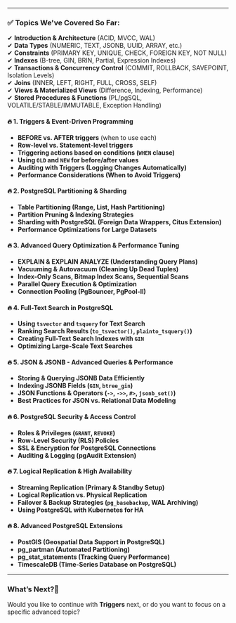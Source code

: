 
---

### **✅ Topics We've Covered So Far:**  
✔ **Introduction & Architecture** (ACID, MVCC, WAL)  
✔ **Data Types** (NUMERIC, TEXT, JSONB, UUID, ARRAY, etc.)  
✔ **Constraints** (PRIMARY KEY, UNIQUE, CHECK, FOREIGN KEY, NOT NULL)  
✔ **Indexes** (B-tree, GIN, BRIN, Partial, Expression Indexes)  
✔ **Transactions & Concurrency Control** (COMMIT, ROLLBACK, SAVEPOINT, Isolation Levels)  
✔ **Joins** (INNER, LEFT, RIGHT, FULL, CROSS, SELF)  
✔ **Views & Materialized Views** (Difference, Indexing, Performance)  
✔ **Stored Procedures & Functions** (PL/pgSQL, VOLATILE/STABLE/IMMUTABLE, Exception Handling)  

#### 🔥 **1. Triggers & Event-Driven Programming**
- **BEFORE vs. AFTER triggers** (when to use each)  
- **Row-level vs. Statement-level triggers**  
- **Triggering actions based on conditions (`WHEN` clause)**  
- **Using `OLD` and `NEW` for before/after values**  
- **Auditing with Triggers (Logging Changes Automatically)**  
- **Performance Considerations (When to Avoid Triggers)**  

#### 🔥 **2. PostgreSQL Partitioning & Sharding**  
- **Table Partitioning (Range, List, Hash Partitioning)**  
- **Partition Pruning & Indexing Strategies**  
- **Sharding with PostgreSQL (Foreign Data Wrappers, Citus Extension)**  
- **Performance Optimizations for Large Datasets**  

#### 🔥 **3. Advanced Query Optimization & Performance Tuning**  
- **EXPLAIN & EXPLAIN ANALYZE (Understanding Query Plans)**  
- **Vacuuming & Autovacuum (Cleaning Up Dead Tuples)**  
- **Index-Only Scans, Bitmap Index Scans, Sequential Scans**  
- **Parallel Query Execution & Optimization**  
- **Connection Pooling (PgBouncer, PgPool-II)**  

#### 🔥 **4. Full-Text Search in PostgreSQL**  
- **Using `tsvector` and `tsquery` for Text Search**  
- **Ranking Search Results (`to_tsvector()`, `plainto_tsquery()`)**  
- **Creating Full-Text Search Indexes with `GIN`**  
- **Optimizing Large-Scale Text Searches**  

#### 🔥 **5. JSON & JSONB - Advanced Queries & Performance**  
- **Storing & Querying JSONB Data Efficiently**  
- **Indexing JSONB Fields (`GIN`, `btree_gin`)**  
- **JSON Functions & Operators (`->`, `->>`, `#>`, `jsonb_set()`)**  
- **Best Practices for JSON vs. Relational Data Modeling**  

#### 🔥 **6. PostgreSQL Security & Access Control**  
- **Roles & Privileges (`GRANT`, `REVOKE`)**  
- **Row-Level Security (RLS) Policies**  
- **SSL & Encryption for PostgreSQL Connections**  
- **Auditing & Logging (pgAudit Extension)**  

#### 🔥 **7. Logical Replication & High Availability**  
- **Streaming Replication (Primary & Standby Setup)**  
- **Logical Replication vs. Physical Replication**  
- **Failover & Backup Strategies (`pg_basebackup`, WAL Archiving)**  
- **Using PostgreSQL with Kubernetes for HA**  

#### 🔥 **8. Advanced PostgreSQL Extensions**  
- **PostGIS (Geospatial Data Support in PostgreSQL)**  
- **pg_partman (Automated Partitioning)**  
- **pg_stat_statements (Tracking Query Performance)**  
- **TimescaleDB (Time-Series Database on PostgreSQL)**  

---

### **What’s Next?**🚀  
Would you like to continue with **Triggers** next, or do you want to focus on a specific advanced topic? 
